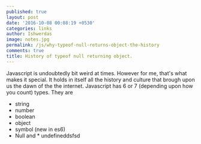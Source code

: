 ```yaml
---
published: true
layout: post
date: '2016-10-08 00:08:19 +0530'
categories: links
author: Ishwerdas
image: notes.jpg
permalink: /js/why-typeof-null-returns-object-the-history
comments: true
title: History of typeof null returning object.
---
```


Javascript is undoubtedly bit weird at times. However for me, that's what makes it special. 
It holds in itself all the history and culture that brough upon us the dawn of the the internet. Javascript has 6 or 7 (depending upon how you count) types. They are 

* string
* number
* boolean
* object
* symbol (new in es6)
* Null and * undefineddsfsd
